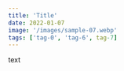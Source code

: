 ```yaml
---
title: 'Title'
date: 2022-01-07
image: '/images/sample-07.webp'
tags: ['tag-0', 'tag-6', tag-7]
---
```


text
